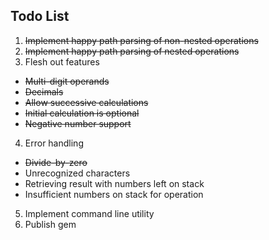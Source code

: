 Todo List
-

1. <del>Implement happy path parsing of non-nested operations</del>
2. <del>Implement happy path parsing of nested operations</del>
3. Flesh out features
  - <del>Multi-digit operands</del>
  - <del>Decimals</del>
  - <del>Allow successive calculations</del>
  - <del>Initial calculation is optional</del>
  - <del>Negative number support</del>
4. Error handling
  - <del>Divide-by-zero</del>
  - Unrecognized characters
  - Retrieving result with numbers left on stack
  - Insufficient numbers on stack for operation
5. Implement command line utility
6. Publish gem
